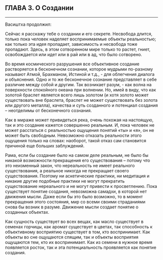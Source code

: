 ## ГЛАВА 3. О Создании

---
Васиштха продолжил:

Сейчас я расскажу тебе о создании и его секрете. Несвобода длится, только пока человек наделяет воспринимаемые объекты реальностью; как только эта идея пропадает, зависимость и несвобода тоже пропадают. Здесь, в этом сотворенном мире только то растет, гниет, освобождается или идет или в рай или в ад, что было сотворено.

Во время космического разрушения все объективное создание растворяется в бесконечном сознании, которое мудрыми по-разному называют Атмой, Брахманом, Истиной и т.д., - для облегчения диалога и объяснения. Одно и то же бесконечное сознание представляет в себе различие между собой и другим. Так возникает разум, - как волна на поверхности спокойного океана при волнении. Но, имей в виду, что как золотой браслет является всего лишь золотом (и хотя золото может существовать вне браслета, браслет не может существовать без золота или другого металла), качества и суть созданного и потенциал создания – неотделимы от бесконечного сознания.

Как в мираже может привидеться река, очень похожая на настоящую, так и это создание кажется совершенно реальным. И, пока человек не может расстаться с реальностью ощущения понятий «ты» и «я», он не может быть свободным. Невозможно отказать реальности этого ощущения только на словах: наоборот, такой отказ сам становится причиной еще больших заблуждений.

Рама, если бы создание было на самом деле реальным, не было бы никакой возможности прекращения его существования – потому что это неизменный закон, что нереальность не имеет реального существования, а реальное никогда не прекращает своего существования. Поэтому ни аскетические практики, ни медитация и никакие другие подобные практики не могут прекратить существование нереального и не могут привести к просветлению. Пока существует понятие создания, невозможна самадхи, в которой нет движения мысли. Даже если бы это было возможно, то в момент прекращения этого состояния, мир со всеми своими страданиями снова бы возник в разуме. Движение мысли создает понятие о созданных объектах.

Как сущность существует во всех вещах, как масло существует в семенах горчицы, как аромат существует в цветах, так способность к объективному восприятию существует в том, кто воспринимает. Как объекты во сне ощущаются спящим, так и объекты восприятия ощущаются тем, кто их воспринимает. Как из семени в нужное время появляется росток, так и эта потенциальность проявляется как понятие создания.
